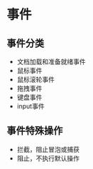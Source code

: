 # 事件

## 事件分类

* 文档加载和准备就绪事件
* 鼠标事件
* 鼠标滚轮事件
* 拖拽事件
* 键盘事件
* input事件

## 事件特殊操作

* 拦截，阻止冒泡或捕获
* 阻止，不执行默认操作
